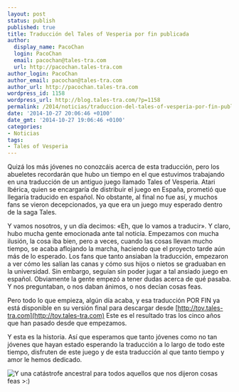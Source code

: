 ```yaml
---
layout: post
status: publish
published: true
title: Traducción del Tales of Vesperia por fin publicada
author:
  display_name: PacoChan
  login: PacoChan
  email: pacochan@tales-tra.com
  url: http://pacochan.tales-tra.com
author_login: PacoChan
author_email: pacochan@tales-tra.com
author_url: http://pacochan.tales-tra.com
wordpress_id: 1158
wordpress_url: http://blog.tales-tra.com/?p=1158
permalink: /2014/noticias/traduccion-del-tales-of-vesperia-por-fin-publicada/
date: '2014-10-27 20:06:46 +0100'
date_gmt: '2014-10-27 19:06:46 +0100'
categories:
- Noticias
tags:
- Tales of Vesperia
---
```

Quizá los más jóvenes no conozcáis acerca de esta traducción, pero los abueletes recordarán
que hubo un tiempo en el que estuvimos trabajando en una traducción de un antiguo juego llamado
Tales of Vesperia. Atari Ibérica, quien se encargaría de distribuir el juego en España, prometió
que llegaría traducido en español. No obstante, al final no fue así, y muchos fans se vieron decepcionados,
ya que era un juego muy esperado dentro de la saga Tales.

Y vamos nosotros, y un día decimos: «Eh, que lo vamos a traducir». Y claro, hubo mucha gente emocionada
ante tal noticia. Empezamos con mucha ilusión, la cosa iba bien, pero a veces, cuando las cosas llevan mucho
tiempo, se acaba aflojando la marcha, haciendo que el proyecto tarde aún más de lo esperado.
Los fans que tanto ansiaban la traducción, empezaron a ver cómo les salían las canas y cómo sus hijos o nietos
se graduaban en la universidad. Sin embargo, seguían sin poder jugar a tal ansiado juego en español.
Obviamente la gente empezó a tener dudas acerca de qué pasaba. Y nos preguntaban, o nos daban ánimos,
o nos decían cosas feas.

Pero todo lo que empieza, algún día acaba, y esa traducción POR FIN ya está disponible en su versión final para
descargar desde [http://tov.tales-tra.com](http://tov.tales-tra.com) Este es el resultado tras los cinco
años que han pasado desde que empezamos.

Y esta es la historia. Así que esperamos que tanto jóvenes como no tan jóvenes que hayan estado esperando la
traducción a lo largo de todo este tiempo, disfruten de este juego y de esta traducción al que tanto tiempo
y amor le hemos dedicado.

![Y una catástrofe ancestral para todos aquellos que nos dijeron cosas feas >:)](http://tov.tales-tra.com/content/screenshots/full/38.jpg)

